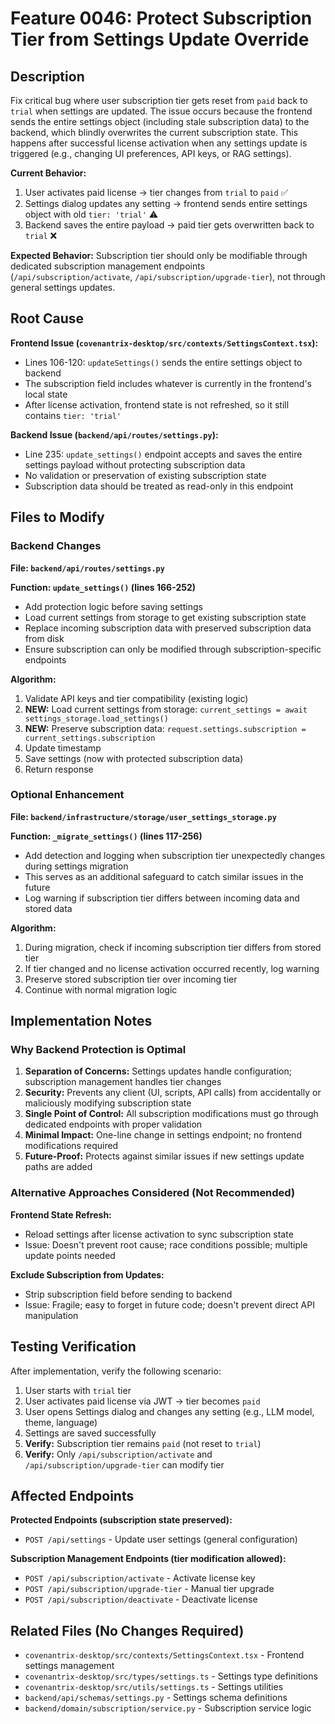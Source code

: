 # Feature 0046: Protect Subscription Tier from Settings Update Override

## Description

Fix critical bug where user subscription tier gets reset from `paid` back to `trial` when settings are updated. The issue occurs because the frontend sends the entire settings object (including stale subscription data) to the backend, which blindly overwrites the current subscription state. This happens after successful license activation when any settings update is triggered (e.g., changing UI preferences, API keys, or RAG settings).

**Current Behavior:**
1. User activates paid license → tier changes from `trial` to `paid` ✅
2. Settings dialog updates any setting → frontend sends entire settings object with old `tier: 'trial'` ⚠️
3. Backend saves the entire payload → paid tier gets overwritten back to `trial` ❌

**Expected Behavior:**
Subscription tier should only be modifiable through dedicated subscription management endpoints (`/api/subscription/activate`, `/api/subscription/upgrade-tier`), not through general settings updates.

## Root Cause

**Frontend Issue (`covenantrix-desktop/src/contexts/SettingsContext.tsx`):**
- Lines 106-120: `updateSettings()` sends the entire settings object to backend
- The subscription field includes whatever is currently in the frontend's local state
- After license activation, frontend state is not refreshed, so it still contains `tier: 'trial'`

**Backend Issue (`backend/api/routes/settings.py`):**
- Line 235: `update_settings()` endpoint accepts and saves the entire settings payload without protecting subscription data
- No validation or preservation of existing subscription state
- Subscription data should be treated as read-only in this endpoint

## Files to Modify

### Backend Changes

**File: `backend/api/routes/settings.py`**

**Function: `update_settings()` (lines 166-252)**
- Add protection logic before saving settings
- Load current settings from storage to get existing subscription state
- Replace incoming subscription data with preserved subscription data from disk
- Ensure subscription can only be modified through subscription-specific endpoints

**Algorithm:**
1. Validate API keys and tier compatibility (existing logic)
2. **NEW:** Load current settings from storage: `current_settings = await settings_storage.load_settings()`
3. **NEW:** Preserve subscription data: `request.settings.subscription = current_settings.subscription`
4. Update timestamp
5. Save settings (now with protected subscription data)
6. Return response

### Optional Enhancement

**File: `backend/infrastructure/storage/user_settings_storage.py`**

**Function: `_migrate_settings()` (lines 117-256)**
- Add detection and logging when subscription tier unexpectedly changes during settings migration
- This serves as an additional safeguard to catch similar issues in the future
- Log warning if subscription tier differs between incoming data and stored data

**Algorithm:**
1. During migration, check if incoming subscription tier differs from stored tier
2. If tier changed and no license activation occurred recently, log warning
3. Preserve stored subscription tier over incoming tier
4. Continue with normal migration logic

## Implementation Notes

### Why Backend Protection is Optimal

1. **Separation of Concerns:** Settings updates handle configuration; subscription management handles tier changes
2. **Security:** Prevents any client (UI, scripts, API calls) from accidentally or maliciously modifying subscription state
3. **Single Point of Control:** All subscription modifications must go through dedicated endpoints with proper validation
4. **Minimal Impact:** One-line change in settings endpoint; no frontend modifications required
5. **Future-Proof:** Protects against similar issues if new settings update paths are added

### Alternative Approaches Considered (Not Recommended)

**Frontend State Refresh:**
- Reload settings after license activation to sync subscription state
- Issue: Doesn't prevent root cause; race conditions possible; multiple update points needed

**Exclude Subscription from Updates:**
- Strip subscription field before sending to backend
- Issue: Fragile; easy to forget in future code; doesn't prevent direct API manipulation

## Testing Verification

After implementation, verify the following scenario:
1. User starts with `trial` tier
2. User activates paid license via JWT → tier becomes `paid`
3. User opens Settings dialog and changes any setting (e.g., LLM model, theme, language)
4. Settings are saved successfully
5. **Verify:** Subscription tier remains `paid` (not reset to `trial`)
6. **Verify:** Only `/api/subscription/activate` and `/api/subscription/upgrade-tier` can modify tier

## Affected Endpoints

**Protected Endpoints (subscription state preserved):**
- `POST /api/settings` - Update user settings (general configuration)

**Subscription Management Endpoints (tier modification allowed):**
- `POST /api/subscription/activate` - Activate license key
- `POST /api/subscription/upgrade-tier` - Manual tier upgrade
- `POST /api/subscription/deactivate` - Deactivate license

## Related Files (No Changes Required)

- `covenantrix-desktop/src/contexts/SettingsContext.tsx` - Frontend settings management
- `covenantrix-desktop/src/types/settings.ts` - Settings type definitions
- `covenantrix-desktop/src/utils/settings.ts` - Settings utilities
- `backend/api/schemas/settings.py` - Settings schema definitions
- `backend/domain/subscription/service.py` - Subscription service logic

